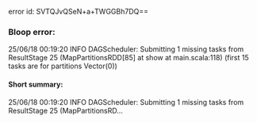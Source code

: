 error id: SVTQJvQSeN+a+TWGGBh7DQ==
### Bloop error:

25/06/18 00:19:20 INFO DAGScheduler: Submitting 1 missing tasks from ResultStage 25 (MapPartitionsRDD[85] at show at main.scala:118) (first 15 tasks are for partitions Vector(0))
#### Short summary: 

25/06/18 00:19:20 INFO DAGScheduler: Submitting 1 missing tasks from ResultStage 25 (MapPartitionsRD...